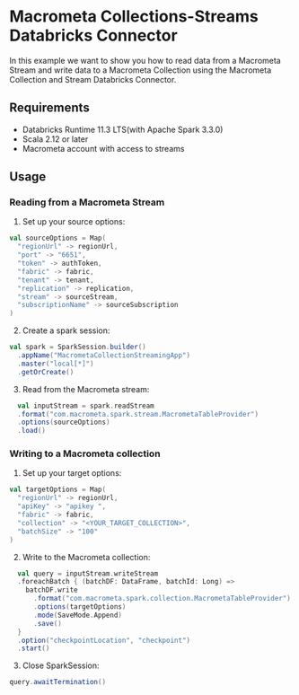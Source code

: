 # Macrometa Collections-Streams Databricks Connector

In this example we want to show you how to read data from a Macrometa Stream and write data to a Macrometa Collection using the Macrometa Collection and Stream Databricks Connector.

## Requirements

- Databricks Runtime 11.3 LTS(with Apache Spark 3.3.0)
- Scala 2.12 or later
- Macrometa account with access to streams

## Usage

### Reading from a Macrometa Stream

1. Set up your source options:

```scala
val sourceOptions = Map(
  "regionUrl" -> regionUrl,
  "port" -> "6651",
  "token" -> authToken,
  "fabric" -> fabric,
  "tenant" -> tenant,
  "replication" -> replication,
  "stream" -> sourceStream,
  "subscriptionName" -> sourceSubscription
)
```

2. Create a spark session:
```scala
val spark = SparkSession.builder()
  .appName("MacrometaCollectionStreamingApp")
  .master("local[*]")
  .getOrCreate()
```
3. Read from the Macrometa stream:
```scala
  val inputStream = spark.readStream
  .format("com.macrometa.spark.stream.MacrometaTableProvider")
  .options(sourceOptions)
  .load()
````

### Writing to a Macrometa collection
1. Set up your target options:
```scala
val targetOptions = Map(
  "regionUrl" -> regionUrl,
  "apiKey" -> "apikey ",
  "fabric" -> fabric,
  "collection" -> "<YOUR_TARGET_COLLECTION>",
  "batchSize" -> "100"
)
```
2. Write to the Macrometa collection:
```scala
  val query = inputStream.writeStream
  .foreachBatch { (batchDF: DataFrame, batchId: Long) =>
    batchDF.write
      .format("com.macrometa.spark.collection.MacrometaTableProvider")
      .options(targetOptions)
      .mode(SaveMode.Append)
      .save()
  }
  .option("checkpointLocation", "checkpoint")
  .start()
````
3. Close SparkSession:
```scala
query.awaitTermination()
```
